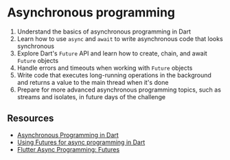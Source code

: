 # Asynchronous programming

1. Understand the basics of asynchronous programming in Dart
2. Learn how to use `async` and `await` to write asynchronous code that looks synchronous
3. Explore Dart's `Future` API and learn how to create, chain, and await `Future` objects
4. Handle errors and timeouts when working with `Future` objects
5. Write code that executes long-running operations in the background and returns a value to the main thread when it's done
6. Prepare for more advanced asynchronous programming topics, such as streams and isolates, in future days of the challenge

## Resources

- [Asynchronous Programming in Dart](https://dart.dev/codelabs/async-await)
- [Using Futures for async programming in Dart](https://dart.dev/guides/libraries/futures-streams)
- [Flutter Async Programming: Futures](https://flutter.dev/docs/cookbook/networking/futures)